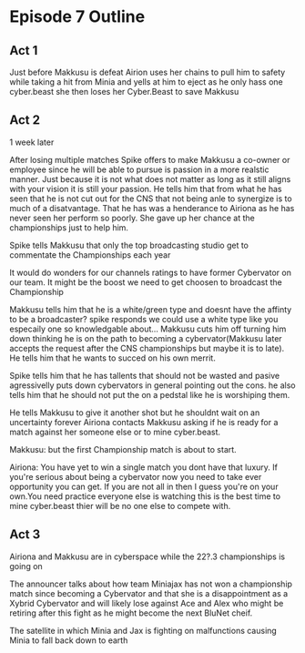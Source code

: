 # Episode 7 Outline
## Act 1
Just before Makkusu is defeat Airion uses her chains to pull him to safety while taking a hit from Minia and yells at him to eject as he only hass one cyber.beast she then loses her Cyber.Beast to save Makkusu

## Act 2
1 week later

After losing multiple matches Spike offers to make Makkusu a co-owner or employee since he will be able to pursue is passion in a more realstic manner. Just because it is not what does not matter as long as it still aligns with your vision it is still your passion. He tells him that from what he has seen that he is not cut out for the CNS that not being anle to synergize is to much of a disatvantage. That he has was a henderance to Airiona as he has never seen her perform so poorly. She gave up her chance at the championships just to help him.

Spike tells Makkusu that only the top broadcasting studio get to commentate the Championships each year
		
It would do wonders for our channels ratings to have former Cybervator on our team. It might be the boost we need to get choosen to broadcast the Championship

Makkusu tells him that he is a white/green type and doesnt have the affinty to be a broadcaster? spike responds we could use a white type like you especaily one so knowledgable about... Makkusu cuts him off turning him down thinking he is on the path to becoming a cybervator(Makkusu later accepts the request  after the CNS championships but maybe it is to late). He tells him that he wants to succed on his own merrit. 
		
Spike tells him that he has tallents that should not be wasted and pasive agressivelly puts down cybervators in general pointing out the cons. he also tells him that he should  not put the on a pedstal like he is worshiping them.
		
He tells Makkusu to give it another shot but he shouldnt wait on an uncertainty forever
Airiona contacts Makkusu asking if he is ready for a match against her someone else or to mine cyber.beast.

Makkusu: but the first Championship match is about to start.

Airiona: You have yet to win a single match you dont have that luxury. If you're serious about being a cybervator now you need to take ever opportunity you can get. If you are not all in then I guess you're on your own.You need practice everyone else is watching this is the best time to mine cyber.beast thier will be no one else to compete with.

## Act 3
Airiona and Makkusu are in cyberspace while the 22?.3 championships is going on 

The announcer talks about how team Miniajax has not won a championship match since becoming a Cybervator and that she is a disappointment as a Xybrid Cybervator and will likely lose against Ace and Alex who might be retiring after this fight as he might become the next BluNet cheif.
		
The satellite in which Minia and Jax is fighting on malfunctions causing Minia to fall back down to earth
		

